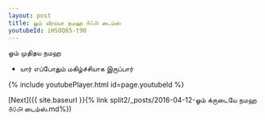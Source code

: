 ```yaml
---
layout: post
title: ஓம் வீரய்யா நமஹ ௧௦௮ டைம்ஸ்
youtubeId: iHSOQ85-t90
---
```

 
 
 ஓம் முதிதய நமஹ  
 
 -  யார் எப்போதும் மகிழ்ச்சியாக இருப்பார் 
 
  
 
  
 
 
 
 
 
 


{% include youtubePlayer.html id=page.youtubeId %}
 
[Next]({{ site.baseurl }}{% link  split2/_posts/2016-04-12-ஓம் க்ருடையே நமஹ ௧௦௮ டைம்ஸ்.md%})
 
